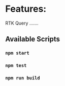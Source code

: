 # Features:

RTK Query
.......

## Available Scripts

### `npm start`

### `npm test`

### `npm run build`
